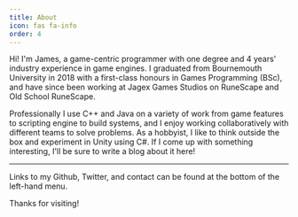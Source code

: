```yaml
---
title: About
icon: fas fa-info
order: 4
---
```


Hi! I'm James, a game-centric programmer with one degree and 4 years' industry experience in game engines. I graduated from Bournemouth University in 2018 with a first-class honours in Games Programming (BSc), and have since been working at Jagex Games Studios on RuneScape and Old School RuneScape.

Professionally I use C++ and Java on a variety of work from game features to scripting engine to build systems, and I enjoy working collaboratively with different teams to solve problems. As a hobbyist, I like to think outside the box and experiment in Unity using C#. If I come up with something interesting, I'll be sure to write a blog about it here!

---

Links to my Github, Twitter, and contact can be found at the bottom of the left-hand menu.

Thanks for visiting!
